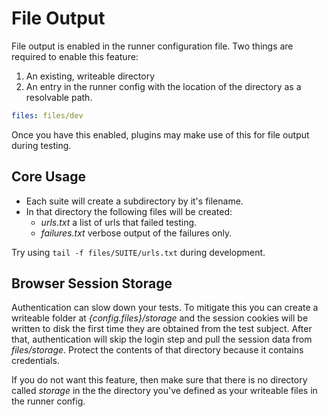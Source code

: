 <!--
id: files
-->

# File Output

File output is enabled in the runner configuration file. Two things are required to enable this feature:

1. An existing, writeable directory
2. An entry in the runner config with the location of the directory as a resolvable path.

```yaml
files: files/dev
```

Once you have this enabled, plugins may make use of this for file output during testing.

## Core Usage

* Each suite will create a subdirectory by it's filename.
* In that directory the following files will be created:
    * _urls.txt_ a list of urls that failed testing.
    * _failures.txt_ verbose output of the failures only.

Try using `tail -f files/SUITE/urls.txt` during development.

## Browser Session Storage

Authentication can slow down your tests. To mitigate this you can create a writeable folder at _{config.files}/storage_ and the session cookies will be written to disk the first time they are obtained from the test subject. After that, authentication will skip the login step and pull the session data from _files/storage_. Protect the contents of that directory because it contains credentials.

If you do not want this feature, then make sure that there is no directory called _storage_ in the the directory you've defined as your writeable files in the runner config.

